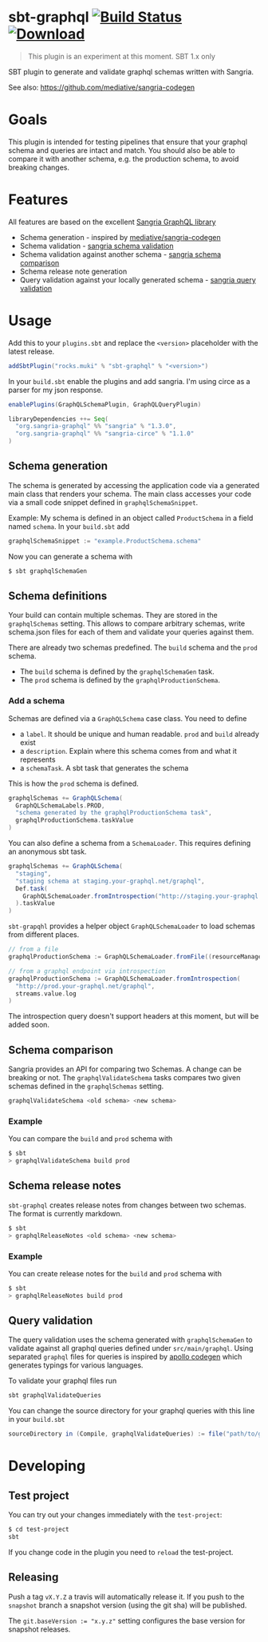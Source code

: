 # sbt-graphql [![Build Status](https://travis-ci.org/muuki88/sbt-graphql.svg?branch=master)](https://travis-ci.org/muuki88/sbt-graphql) [ ![Download](https://api.bintray.com/packages/sbt/sbt-plugin-releases/sbt-graphql/images/download.svg) ](https://bintray.com/sbt/sbt-plugin-releases/sbt-graphql/_latestVersion) 

> This plugin is an experiment at this moment.
> SBT 1.x only

SBT plugin to generate and validate graphql schemas written with Sangria.

See also: https://github.com/mediative/sangria-codegen

# Goals

This plugin is intended for testing pipelines that ensure that your graphql
schema and queries are intact and match. You should also be able to compare
it with another schema, e.g. the production schema, to avoid breaking changes.

# Features

All features are based on the excellent [Sangria GraphQL library](http://sangria-graphql.org)

* Schema generation - inspired by [mediative/sangria-codegen](https://github.com/mediative/sangria-codegen)
* Schema validation - [sangria schema validation](http://sangria-graphql.org/learn/#schema-validation)
* Schema validation against another schema - [sangria schema comparison](http://sangria-graphql.org/learn/#schema-comparison)
* Schema release note generation
* Query validation against your locally generated schema - [sangria query validation](http://sangria-graphql.org/learn/#query-validation)

# Usage

Add this to your `plugins.sbt` and replace the `<version>` placeholder with the latest release.

```scala
addSbtPlugin("rocks.muki" % "sbt-graphql" % "<version>")
```

In your `build.sbt` enable the plugins and add sangria. I'm using circe as a parser for my json response.

```scala
enablePlugins(GraphQLSchemaPlugin, GraphQLQueryPlugin)

libraryDependencies ++= Seq(
  "org.sangria-graphql" %% "sangria" % "1.3.0",
  "org.sangria-graphql" %% "sangria-circe" % "1.1.0"
)
``` 

## Schema generation

The schema is generated by accessing the application code via a generated main class that renders
your schema. The main class accesses your code via a small code snippet defined in `graphqlSchemaSnippet`.

Example:
My schema is defined in an object called `ProductSchema` in a field named `schema`.
In your `build.sbt` add

```scala
graphqlSchemaSnippet := "example.ProductSchema.schema"
``` 

Now you can generate a schema with

```bash
$ sbt graphqlSchemaGen
```

## Schema definitions

Your build can contain multiple schemas. They are stored in the `graphqlSchemas` setting.
This allows to compare arbitrary schemas, write schema.json files for each of them and validate
your queries against them.
 
There are already two schemas predefined. The `build` schema and the `prod` schema.

* The `build` schema is defined by the `graphqlSchemaGen` task.
* The `prod` schema is defined by the `graphqlProductionSchema`.

### Add a schema

Schemas are defined via a `GraphQLSchema` case class. You need to define

* a `label`. It should be unique and human readable. `prod` and `build` already exist
* a `description`. Explain where this schema comes from and what it represents
* a `schemaTask`. A sbt task that generates the schema

This is how the `prod` schema is defined. 

```scala
graphqlSchemas += GraphQLSchema(
  GraphQLSchemaLabels.PROD,
  "schema generated by the graphqlProductionSchema task",
  graphqlProductionSchema.taskValue
)
```

You can also define a schema from a `SchemaLoader`. This requires defining an anonymous sbt task.

```scala
graphqlSchemas += GraphQLSchema(
  "staging",
  "staging schema at staging.your-graphql.net/graphql",
  Def.task(
    GraphQLSchemaLoader.fromIntrospection("http://staging.your-graphql.net/graphql", streams.value.log)
  ).taskValue
)
```

`sbt-grapqhl` provides a helper object `GraphQLSchemaLoader` to load schemas from different
places.

```scala
// from a file
graphqlProductionSchema := GraphQLSchemaLoader.fromFile((resourceManaged in Compile).value / "prod.graphql")

// from a graphql endpoint via introspection
graphqlProductionSchema := GraphQLSchemaLoader.fromIntrospection(
  "http://prod.your-graphql.net/graphql",
  streams.value.log
)
```

The introspection query doesn't support headers at this moment, but will be added
soon.


## Schema comparison

Sangria provides an API for comparing two Schemas. A change can be breaking or not.
The `graphqlValidateSchema` tasks compares two given schemas defined in the `graphqlSchemas` setting.

```bash
graphqlValidateSchema <old schema> <new schema>
```

### Example

You can compare the `build` and `prod` schema with

```bash
$ sbt
> graphqlValidateSchema build prod
```

## Schema release notes

`sbt-graphql` creates release notes from changes between two schemas. The format is currently markdown.

```bash
$ sbt 
> graphqlReleaseNotes <old schema> <new schema>
```

### Example

You can create release notes for the `build` and `prod` schema with

```bash
$ sbt
> graphqlReleaseNotes build prod
```

## Query validation

The query validation uses the schema generated with `graphqlSchemaGen` to validate against all
graphql queries defined under `src/main/graphql`. Using separated `graphql` files for queries
is inspired by [apollo codegen](https://github.com/apollographql/apollo-codegen) which generates
typings for various languages.

To validate your graphql files run

```bash
sbt graphqlValidateQueries
```

You can change the source directory for your graphql queries with this line in
your `build.sbt`

```scala
sourceDirectory in (Compile, graphqlValidateQueries) := file("path/to/graphql")
```

# Developing

## Test project

You can try out your changes immediately with the `test-project`:

```bash
$ cd test-project
sbt
```

If you change code in the plugin you need to `reload` the test-project.

## Releasing

Push a tag `vX.Y.Z` a travis will automatically release it.
If you push to the `snapshot` branch a snapshot version (using the git sha)
will be published.

The `git.baseVersion := "x.y.z"` setting configures the base version for
snapshot releases.